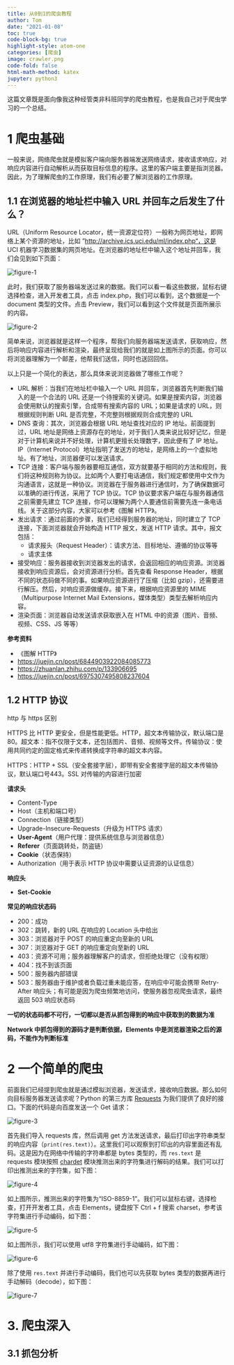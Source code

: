 ```yaml
---
title: 从0到1的爬虫教程
author: Tom
date: "2021-01-08"
toc: true
code-block-bg: true
highlight-style: atom-one
categories: [爬虫]
image: crawler.png
code-fold: false
html-math-method: katex
jupyter: python3
---
```


这篇文章既是面向像我这种经管类非科班同学的爬虫教程，也是我自己对于爬虫学习的一个总结。

# 1 爬虫基础

一般来说，网络爬虫就是模拟客户端向服务器端发送网络请求，接收请求响应，对响应内容进行自动解析从而获取目标信息的程序。这里的客户端主要是指浏览器。因此，为了理解爬虫的工作原理，我们有必要了解浏览器的工作原理。

## 1.1 在浏览器的地址栏中输入 URL 并回车之后发生了什么？

URL（Uniform Resource Locator，统一资源定位符）一般称为网页地址，即网络上某个资源的地址，比如 ”http://archive.ics.uci.edu/ml/index.php“，这是 UCI 机器学习数据集的网页地址。在浏览器的地址栏中输入这个地址并回车，我们会见到如下页面：

![figure-1](./从0到1的爬虫教程/image-20220223142340797.png)

此时，我们获取了服务器端发送过来的数据。我们可以看一看这些数据，鼠标右键选择检查，进入开发者工具，点击 index.php，我们可以看到，这个数据是一个 document 类型的文件。点击 Preview，我们可以看到这个文件就是页面所展示的内容。

![figure-2](./从0到1的爬虫教程/image-20220223142641411.png)

简单来说，浏览器就是这样一个程序，帮我们向服务器端发送请求，获取响应，然后将响应内容进行解析和渲染，最终呈现给我们的就是如上图所示的页面。你可以将浏览器理解为一个邮差，他帮我们送信，同时也送回回信。

以上只是一个简化的表达，那么具体来说浏览器做了哪些工作呢？

- URL 解析：当我们在地址栏中输入一个 URL 并回车，浏览器首先判断我们输入的是一个合法的 URL 还是一个待搜索的关键词。如果是搜索内容，浏览器会使用默认的搜索引擎，合成带有搜索内容的 URL；如果是请求的 URL，则根据规则判断 URL 是否完整，不完整则根据规则合成完整的 URL
- DNS 查询：其次，浏览器会根据 URL 地址查找对应的 IP 地址。前面提到过，URL 地址是网络上资源存在的地址，对于我们人类来说比较好记忆，但是对于计算机来说并不好处理，计算机更擅长处理数字，因此便有了 IP 地址。IP（Internet Protocol）地址指明了发送方的地址，是网络上的一个虚拟地址。有了地址，浏览器便可以发送请求。
- TCP 连接：客户端与服务器要相互通信，双方就要基于相同的方法和规则，我们将这种规则称为协议。比如两个人要打电话通信，我们规定都使用中文作为沟通语言，这就是一种协议。浏览器在于服务器进行通信时，为了确保数据可以准确的进行传送，采用了 TCP 协议。TCP 协议要求客户端在与服务器通信之前需要先建立 TCP 连接，你可以理解为两个人要通信前需要先连一条电话线。关于这部分内容，大家可以参考《图解 HTTP》。
- 发出请求：通过前面的步骤，我们已经得到服务器的地址，同时建立了 TCP 连接，下面浏览器就会开始构造 HTTP 报文，发送 HTTP 请求。其中，报文包括：
  - 请求报头（Request Header）：请求方法、目标地址、遵循的协议等等
  - 请求主体
- 接受响应：服务器接收到浏览器发出的请求，会返回相应的响应资源。浏览器接收到响应资源后，会对资源进行分析。首先查看 Response Header，根据不同的状态码做不同的事。如果响应资源进行了压缩（比如 gzip），还需要进行解压。然后，对响应资源做缓存。接下来，根据响应资源里的 MIME（Multipurpose Internet Mail Extensions，媒体类型）类型去解析响应内容。
- 渲染页面：浏览器自动发送请求获取嵌入在 HTML 中的资源（图片、音频、视频、CSS、JS 等等）

**参考资料**

- 《图解 HTTP》
- https://juejin.cn/post/6844903922084085773
- https://zhuanlan.zhihu.com/p/133906695
- https://juejin.cn/post/6975307495808237604

## 1.2 HTTP 协议

http 与 https 区别

HTTPS 比 HTTP 更安全，但是性能更低。HTTP，超文本传输协议，默认端口是80。超文本：指不仅限于文本，还包括图片、音频、视频等文件。传输协议：使用共同约定的固定格式来传递转换成字符串的超文本内容。

HTTPS：HTTP + SSL（安全套接字层），即带有安全套接字层的超文本传输协议，默认端口号443。SSL 对传输的内容进行加密

**请求头**

- Content-Type
- Host（主机和端口号）
- Connection（链接类型）
- Upgrade-Insecure-Requests（升级为 HTTPS 请求）
- **User-Agent**（用户代理：提供系统信息与浏览器信息）
- **Referer**（页面跳转处，防盗链）
- **Cookie**（状态保持）
- Authorization（用于表示 HTTP 协议中需要认证资源的认证信息）

**响应头**

- **Set-Cookie**

**常见的响应状态码**

- 200：成功
- 302：跳转，新的 URL 在响应的 Location 头中给出
- 303：浏览器对于 POST 的响应重定向至新的 URL
- 307：浏览器对于 GET 的响应重定向至新的 URL
- 403：资源不可用；服务器理解客户的请求，但拒绝处理它（没有权限）
- 404：找不到该页面
- 500：服务器内部错误
- 503：服务器由于维护或者负载过重未能应答，在响应中可能会携带 Retry-After 响应头；有可能是因为爬虫频繁地访问，使服务器忽视爬虫请求，最终返回 503 响应状态码

**一切的状态码都不可行，一切都以是否从抓包得到的响应中获取到的数据为准**

**Network 中抓包得到的源码才是判断依据，Elements 中是浏览器渲染之后的源码，不能作为判断标准**

# 2 一个简单的爬虫

前面我们已经提到爬虫就是通过模拟浏览器，发送请求，接收响应数据。那么如何向目标服务器发送请求呢？Python 的第三方库 [Requests](https://docs.python-requests.org/zh_CN/latest/) 为我们提供了良好的接口。下面的代码是向百度发送一个 Get 请求：

![figure-3](./从0到1的爬虫教程/image-20220224184551180.png)

首先我们导入 requests 库，然后调用 get 方法发送请求，最后打印出字符串类型的响应内容（`print(res.text)`）。这里我们可以观察到打印出的内容里面还有乱码。这是因为在网络中传输的字符串都是 bytes 类型的，而 `res.text` 是 requests 模块按照 [chardet](https://www.liaoxuefeng.com/wiki/1016959663602400/1183255880134144) 模块推测出来的字符集进行解码的结果。我们可以打印出推测出来的字符集，如下图：

![figure-4](./从0到1的爬虫教程/image-20220224190945441.png)

如上图所示，推测出来的字符集为“ISO-8859-1”。我们可以鼠标右键，选择检查，打开开发者工具，点击 Elements，键盘按下 Ctrl + f 搜索 charset，参考该字符集进行手动编码，如下图：

![figure-5](./从0到1的爬虫教程/image-20220224191321545.png)

如上图所示，我们可以使用 utf8 字符集进行手动编码，如下图：

![figure-6](./从0到1的爬虫教程/image-20220224191457808.png)

除了使用 `res.text` 并进行手动编码，我们也可以先获取 bytes 类型的数据再进行手动解码（decode），如下图：

![figure-7](./从0到1的爬虫教程/image-20220224192146506.png)

# 3. 爬虫深入

## 3.1 抓包分析